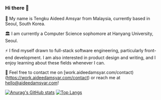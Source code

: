 ### Hi there 👋

🔭 My name is Tengku Aideed Amsyar from Malaysia, currently based in Seoul, South Korea.

🏛️ I am currently a Computer Science sophomore at Hanyang University, Seoul.

⚡ I find myself drawn to full-stack software engineering, particularly front-end development. I am also interested in product design and writing, and I enjoy learning about these fields whenever I can.

💬 Feel free to contact me on [work.aideedamsyar.com/contact)(https://work.aideedamsyar.com/contact) or reach me at [hello@aideedamsyar.com](mailto:hello@aideedamsyar.com)!

<!--
**aideedamsyar/aideedamsyar** is a ✨ _special_ ✨ repository because its `README.md` (this file) appears on your GitHub profile.

Here are some ideas to get you started:

- 🔭 I’m currently working on ...
- 🌱 I’m currently learning ...
- 👯 I’m looking to collaborate on ...
- 🤔 I’m looking for help with ...
- 💬 Ask me about ...
- 📫 How to reach me: ...
- 😄 Pronouns: ...
- ⚡ Fun fact: ...
-->

[![Anurag's GitHub stats](https://github-readme-stats.vercel.app/api?username=aideedamsyar)](https://github.com/anuraghazra/github-readme-stats)
[![Top Langs](https://github-readme-stats.vercel.app/api/top-langs/?username=aideedamsyar)](https://github.com/anuraghazra/github-readme-stats)
